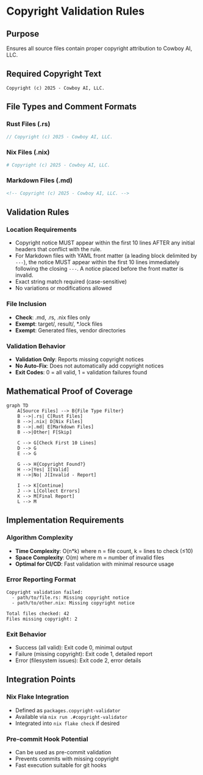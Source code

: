 # Copyright Validation Rules

## Purpose
Ensures all source files contain proper copyright attribution to Cowboy AI, LLC.

## Required Copyright Text
```
Copyright (c) 2025 - Cowboy AI, LLC.
```

## File Types and Comment Formats

### Rust Files (.rs)
```rust
// Copyright (c) 2025 - Cowboy AI, LLC.
```

### Nix Files (.nix)
```nix
# Copyright (c) 2025 - Cowboy AI, LLC.
```

### Markdown Files (.md)
```markdown
<!-- Copyright (c) 2025 - Cowboy AI, LLC. -->
```

## Validation Rules

### Location Requirements
- Copyright notice MUST appear within the first 10 lines AFTER any initial headers that conflict with the rule.
- For Markdown files with YAML front matter (a leading block delimited by `---`), the notice MUST appear within the first 10 lines immediately following the closing `---`. A notice placed before the front matter is invalid.
- Exact string match required (case-sensitive)
- No variations or modifications allowed

### File Inclusion
- **Check**: .md, .rs, .nix files only
- **Exempt**: target/, result/, *.lock files
- **Exempt**: Generated files, vendor directories

### Validation Behavior
- **Validation Only**: Reports missing copyright notices
- **No Auto-Fix**: Does not automatically add copyright notices
- **Exit Codes**: 0 = all valid, 1 = validation failures found

## Mathematical Proof of Coverage

```mermaid
graph TD
    A[Source Files] --> B{File Type Filter}
    B -->|.rs| C[Rust Files]
    B -->|.nix| D[Nix Files] 
    B -->|.md| E[Markdown Files]
    B -->|Other| F[Skip]
    
    C --> G[Check First 10 Lines]
    D --> G
    E --> G
    
    G --> H{Copyright Found?}
    H -->|Yes| I[Valid]
    H -->|No| J[Invalid - Report]
    
    I --> K[Continue]
    J --> L[Collect Errors]
    K --> M[Final Report]
    L --> M
```

## Implementation Requirements

### Algorithm Complexity
- **Time Complexity**: O(n*k) where n = file count, k = lines to check (≤10)
- **Space Complexity**: O(m) where m = number of invalid files
- **Optimal for CI/CD**: Fast validation with minimal resource usage

### Error Reporting Format
```
Copyright validation failed:
  - path/to/file.rs: Missing copyright notice
  - path/to/other.nix: Missing copyright notice
  
Total files checked: 42
Files missing copyright: 2
```

### Exit Behavior
- Success (all valid): Exit code 0, minimal output
- Failure (missing copyright): Exit code 1, detailed report
- Error (filesystem issues): Exit code 2, error details

## Integration Points

### Nix Flake Integration
- Defined as `packages.copyright-validator`
- Available via `nix run .#copyright-validator`
- Integrated into `nix flake check` if desired

### Pre-commit Hook Potential
- Can be used as pre-commit validation
- Prevents commits with missing copyright
- Fast execution suitable for git hooks
